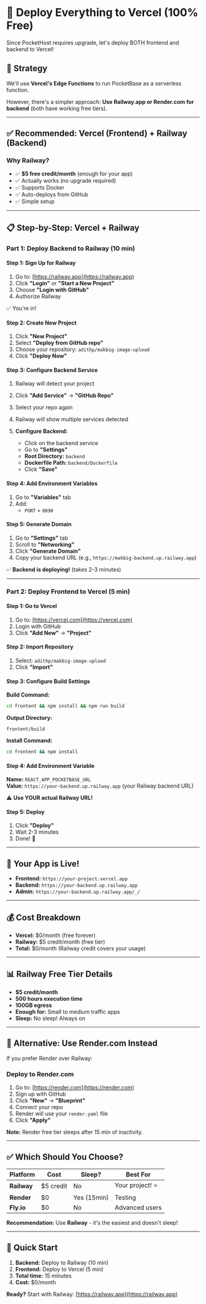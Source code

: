 # 🚀 Deploy Everything to Vercel (100% Free)

Since PocketHost requires upgrade, let's deploy BOTH frontend and backend to Vercel!

## 🎯 Strategy

We'll use **Vercel's Edge Functions** to run PocketBase as a serverless function.

However, there's a simpler approach: **Use Railway.app or Render.com for backend** (both have working free tiers).

---

## ✅ **Recommended: Vercel (Frontend) + Railway (Backend)**

### Why Railway?
- ✅ **$5 free credit/month** (enough for your app)
- ✅ Actually works (no upgrade required)
- ✅ Supports Docker
- ✅ Auto-deploys from GitHub
- ✅ Simple setup

---

## 📋 Step-by-Step: Vercel + Railway

### Part 1: Deploy Backend to Railway (10 min)

#### Step 1: Sign Up for Railway

1. Go to: [https://railway.app](https://railway.app)
2. Click **"Login"** or **"Start a New Project"**
3. Choose **"Login with GitHub"**
4. Authorize Railway

✅ You're in!

#### Step 2: Create New Project

1. Click **"New Project"**
2. Select **"Deploy from GitHub repo"**
3. Choose your repository: `adithp/makbig-image-upload`
4. Click **"Deploy Now"**

#### Step 3: Configure Backend Service

1. Railway will detect your project
2. Click **"Add Service"** → **"GitHub Repo"**
3. Select your repo again
4. Railway will show multiple services detected

5. **Configure Backend:**
   - Click on the backend service
   - Go to **"Settings"**
   - **Root Directory:** `backend`
   - **Dockerfile Path:** `backend/Dockerfile`
   - Click **"Save"**

#### Step 4: Add Environment Variables

1. Go to **"Variables"** tab
2. Add:
   - `PORT` = `8090`

#### Step 5: Generate Domain

1. Go to **"Settings"** tab
2. Scroll to **"Networking"**
3. Click **"Generate Domain"**
4. Copy your backend URL (e.g., `https://makbig-backend.up.railway.app`)

✅ **Backend is deploying!** (takes 2-3 minutes)

---

### Part 2: Deploy Frontend to Vercel (5 min)

#### Step 1: Go to Vercel

1. Go to: [https://vercel.com](https://vercel.com)
2. Login with GitHub
3. Click **"Add New"** → **"Project"**

#### Step 2: Import Repository

1. Select: `adithp/makbig-image-upload`
2. Click **"Import"**

#### Step 3: Configure Build Settings

**Build Command:**
```bash
cd frontent && npm install && npm run build
```

**Output Directory:**
```
frontent/build
```

**Install Command:**
```bash
cd frontent && npm install
```

#### Step 4: Add Environment Variable

**Name:** `REACT_APP_POCKETBASE_URL`  
**Value:** `https://your-backend.up.railway.app` (your Railway backend URL)

⚠️ **Use YOUR actual Railway URL!**

#### Step 5: Deploy

1. Click **"Deploy"**
2. Wait 2-3 minutes
3. Done! 🎉

---

## 🎉 Your App is Live!

- **Frontend:** `https://your-project.vercel.app`
- **Backend:** `https://your-backend.up.railway.app`
- **Admin:** `https://your-backend.up.railway.app/_/`

---

## 💰 Cost Breakdown

- **Vercel:** $0/month (free forever)
- **Railway:** $5 credit/month (free tier)
- **Total:** $0/month (Railway credit covers your usage)

---

## 📊 Railway Free Tier Details

- **$5 credit/month**
- **500 hours execution time**
- **100GB egress**
- **Enough for:** Small to medium traffic apps
- **Sleep:** No sleep! Always on

---

## 🔄 Alternative: Use Render.com Instead

If you prefer Render over Railway:

### Deploy to Render.com

1. Go to: [https://render.com](https://render.com)
2. Sign up with GitHub
3. Click **"New"** → **"Blueprint"**
4. Connect your repo
5. Render will use your `render.yaml` file
6. Click **"Apply"**

**Note:** Render free tier sleeps after 15 min of inactivity.

---

## ✅ Which Should You Choose?

| Platform | Cost | Sleep? | Best For |
|----------|------|--------|----------|
| **Railway** | $5 credit | No | Your project! ⭐ |
| **Render** | $0 | Yes (15min) | Testing |
| **Fly.io** | $0 | No | Advanced users |

**Recommendation:** Use **Railway** - it's the easiest and doesn't sleep!

---

## 🚀 Quick Start

1. **Backend:** Deploy to Railway (10 min)
2. **Frontend:** Deploy to Vercel (5 min)
3. **Total time:** 15 minutes
4. **Cost:** $0/month

**Ready?** Start with Railway: [https://railway.app](https://railway.app)
